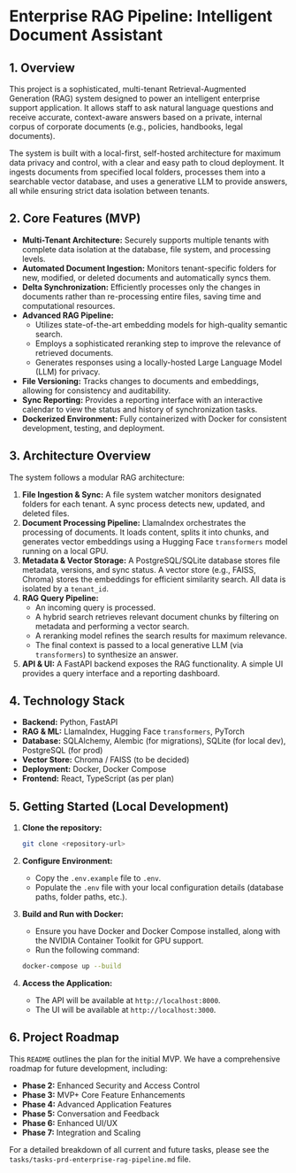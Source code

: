 # Enterprise RAG Pipeline: Intelligent Document Assistant

## 1. Overview

This project is a sophisticated, multi-tenant Retrieval-Augmented Generation (RAG) system designed to power an intelligent enterprise support application. It allows staff to ask natural language questions and receive accurate, context-aware answers based on a private, internal corpus of corporate documents (e.g., policies, handbooks, legal documents).

The system is built with a local-first, self-hosted architecture for maximum data privacy and control, with a clear and easy path to cloud deployment. It ingests documents from specified local folders, processes them into a searchable vector database, and uses a generative LLM to provide answers, all while ensuring strict data isolation between tenants.

## 2. Core Features (MVP)

- **Multi-Tenant Architecture:** Securely supports multiple tenants with complete data isolation at the database, file system, and processing levels.
- **Automated Document Ingestion:** Monitors tenant-specific folders for new, modified, or deleted documents and automatically syncs them.
- **Delta Synchronization:** Efficiently processes only the changes in documents rather than re-processing entire files, saving time and computational resources.
- **Advanced RAG Pipeline:**
  - Utilizes state-of-the-art embedding models for high-quality semantic search.
  - Employs a sophisticated reranking step to improve the relevance of retrieved documents.
  - Generates responses using a locally-hosted Large Language Model (LLM) for privacy.
- **File Versioning:** Tracks changes to documents and embeddings, allowing for consistency and auditability.
- **Sync Reporting:** Provides a reporting interface with an interactive calendar to view the status and history of synchronization tasks.
- **Dockerized Environment:** Fully containerized with Docker for consistent development, testing, and deployment.

## 3. Architecture Overview

The system follows a modular RAG architecture:

1.  **File Ingestion & Sync:** A file system watcher monitors designated folders for each tenant. A sync process detects new, updated, and deleted files.
2.  **Document Processing Pipeline:** LlamaIndex orchestrates the processing of documents. It loads content, splits it into chunks, and generates vector embeddings using a Hugging Face `transformers` model running on a local GPU.
3.  **Metadata & Vector Storage:** A PostgreSQL/SQLite database stores file metadata, versions, and sync status. A vector store (e.g., FAISS, Chroma) stores the embeddings for efficient similarity search. All data is isolated by a `tenant_id`.
4.  **RAG Query Pipeline:**
    - An incoming query is processed.
    - A hybrid search retrieves relevant document chunks by filtering on metadata and performing a vector search.
    - A reranking model refines the search results for maximum relevance.
    - The final context is passed to a local generative LLM (via `transformers`) to synthesize an answer.
5.  **API & UI:** A FastAPI backend exposes the RAG functionality. A simple UI provides a query interface and a reporting dashboard.

## 4. Technology Stack

- **Backend:** Python, FastAPI
- **RAG & ML:** LlamaIndex, Hugging Face `transformers`, PyTorch
- **Database:** SQLAlchemy, Alembic (for migrations), SQLite (for local dev), PostgreSQL (for prod)
- **Vector Store:** Chroma / FAISS (to be decided)
- **Deployment:** Docker, Docker Compose
- **Frontend:** React, TypeScript (as per plan)

## 5. Getting Started (Local Development)

1.  **Clone the repository:**
    ```bash
    git clone <repository-url>
    ```

2.  **Configure Environment:**
    - Copy the `.env.example` file to `.env`.
    - Populate the `.env` file with your local configuration details (database paths, folder paths, etc.).

3.  **Build and Run with Docker:**
    - Ensure you have Docker and Docker Compose installed, along with the NVIDIA Container Toolkit for GPU support.
    - Run the following command:
    ```bash
    docker-compose up --build
    ```

4.  **Access the Application:**
    - The API will be available at `http://localhost:8000`.
    - The UI will be available at `http://localhost:3000`.

## 6. Project Roadmap

This `README` outlines the plan for the initial MVP. We have a comprehensive roadmap for future development, including:

- **Phase 2:** Enhanced Security and Access Control
- **Phase 3:** MVP+ Core Feature Enhancements
- **Phase 4:** Advanced Application Features
- **Phase 5:** Conversation and Feedback
- **Phase 6:** Enhanced UI/UX
- **Phase 7:** Integration and Scaling

For a detailed breakdown of all current and future tasks, please see the `tasks/tasks-prd-enterprise-rag-pipeline.md` file.
